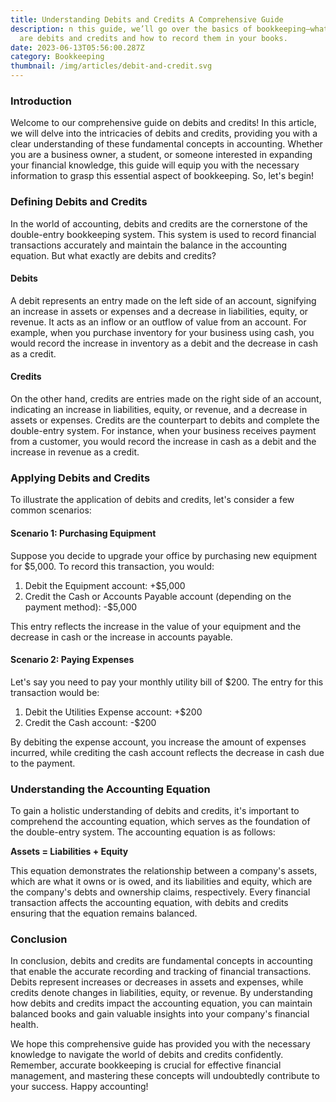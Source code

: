 ```yaml
---
title: Understanding Debits and Credits A Comprehensive Guide
description: n this guide, we’ll go over the basics of bookkeeping—what accounts
  are debits and credits and how to record them in your books.
date: 2023-06-13T05:56:00.287Z
category: Bookkeeping
thumbnail: /img/articles/debit-and-credit.svg
---
```

### Introduction

Welcome to our comprehensive guide on debits and credits! In this article, we will delve into the intricacies of debits and credits, providing you with a clear understanding of these fundamental concepts in accounting. Whether you are a business owner, a student, or someone interested in expanding your financial knowledge, this guide will equip you with the necessary information to grasp this essential aspect of bookkeeping. So, let's begin!

### Defining Debits and Credits

In the world of accounting, debits and credits are the cornerstone of the double-entry bookkeeping system. This system is used to record financial transactions accurately and maintain the balance in the accounting equation. But what exactly are debits and credits?

#### Debits

A debit represents an entry made on the left side of an account, signifying an increase in assets or expenses and a decrease in liabilities, equity, or revenue. It acts as an inflow or an outflow of value from an account. For example, when you purchase inventory for your business using cash, you would record the increase in inventory as a debit and the decrease in cash as a credit.

#### Credits

On the other hand, credits are entries made on the right side of an account, indicating an increase in liabilities, equity, or revenue, and a decrease in assets or expenses. Credits are the counterpart to debits and complete the double-entry system. For instance, when your business receives payment from a customer, you would record the increase in cash as a debit and the increase in revenue as a credit.

### Applying Debits and Credits

To illustrate the application of debits and credits, let's consider a few common scenarios:

#### Scenario 1: Purchasing Equipment

Suppose you decide to upgrade your office by purchasing new equipment for $5,000. To record this transaction, you would:

1. Debit the Equipment account: +$5,000
2. Credit the Cash or Accounts Payable account (depending on the payment method): -$5,000

This entry reflects the increase in the value of your equipment and the decrease in cash or the increase in accounts payable.

#### Scenario 2: Paying Expenses

Let's say you need to pay your monthly utility bill of $200. The entry for this transaction would be:

1. Debit the Utilities Expense account: +$200
2. Credit the Cash account: -$200

By debiting the expense account, you increase the amount of expenses incurred, while crediting the cash account reflects the decrease in cash due to the payment.

### Understanding the Accounting Equation

To gain a holistic understanding of debits and credits, it's important to comprehend the accounting equation, which serves as the foundation of the double-entry system. The accounting equation is as follows:

**Assets = Liabilities + Equity**

This equation demonstrates the relationship between a company's assets, which are what it owns or is owed, and its liabilities and equity, which are the company's debts and ownership claims, respectively. Every financial transaction affects the accounting equation, with debits and credits ensuring that the equation remains balanced.

### Conclusion

In conclusion, debits and credits are fundamental concepts in accounting that enable the accurate recording and tracking of financial transactions. Debits represent increases or decreases in assets and expenses, while credits denote changes in liabilities, equity, or revenue. By understanding how debits and credits impact the accounting equation, you can maintain balanced books and gain valuable insights into your company's financial health.

We hope this comprehensive guide has provided you with the necessary knowledge to navigate the world of debits and credits confidently. Remember, accurate bookkeeping is crucial for effective financial management, and mastering these concepts will undoubtedly contribute to your success. Happy accounting!